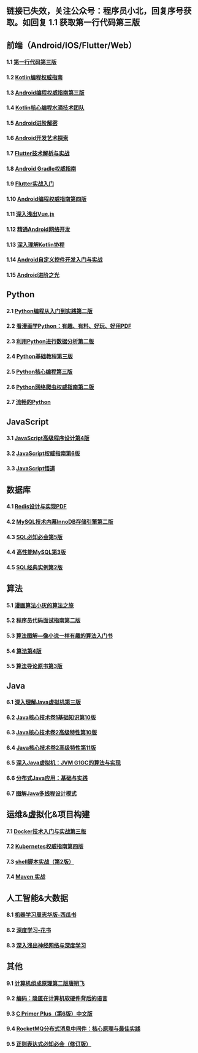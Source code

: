 ## 链接已失效，关注公众号：程序员小北，回复序号获取。如回复 1.1 获取第一行代码第三版

## 前端（Android/IOS/Flutter/Web）
#### 1.1 [第一行代码第三版](http://blogss.cn/article/24)
#### 1.2 [Kotlin编程权威指南](http://blogss.cn/article/31)
#### 1.3 [Android编程权威指南第三版](http://blogss.cn/article/32)
#### 1.4 [Kotlin核心编程水滴技术团队](http://blogss.cn/article/30)
#### 1.5 [Android进阶解密](http://blogss.cn/article/21)
#### 1.6 [Android开发艺术探索](http://blogss.cn/article/16)
#### 1.7 [Flutter技术解析与实战](http://blogss.cn/article/24)
#### 1.8 [Android Gradle权威指南](http://blogss.cn/article/46)
#### 1.9 [Flutter实战入门](http://blogss.cn/article/54)
#### 1.10 [Android编程权威指南第四版](http://blogss.cn/article/58)
#### 1.11 [深入浅出Vue.js](http://blogss.cn/article/59)
#### 1.12 [精通Android网络开发](http://blogss.cn/article/66)
#### 1.13 [深入理解Kotlin协程](http://blogss.cn/article/68)
#### 1.14 [Android自定义控件开发入门与实战](http://blogss.cn/article/70)
#### 1.15 [Android进阶之光](http://blogss.cn/article/71)


## Python
#### 2.1 [Python编程从入门到实践第二版](http://blogss.cn/article/26)
#### 2.2 [看漫画学Python：有趣、有料、好玩、好用PDF](http://blogss.cn/article/28)
#### 2.3 [利用Python进行数据分析第二版](http://blogss.cn/article/33)
#### 2.4 [Python基础教程第三版](http://blogss.cn/article/35)
#### 2.5 [Python核心编程第三版](http://blogss.cn/article/36)
#### 2.6 [Python网络爬虫权威指南第二版]()
#### 2.7 [流畅的Python](http://blogss.cn/article/50)

## JavaScript
#### 3.1 [JavaScript高级程序设计第4版](http://blogss.cn/article/25)
#### 3.2 [JavaScript权威指南第6版](http://blogss.cn/article/29)
#### 3.3 [JavaScript悟道](http://blogss.cn/article/67)

## 数据库
#### 4.1 [Redis设计与实现PDF](http://blogss.cn/article/19)
#### 4.2 [MySQL技术内幕InnoDB存储引擎第二版](http://blogss.cn/article/18)
#### 4.3 [SQL必知必会第5版](http://blogss.cn/article/60)
#### 4.4 [高性能MySQL第3版](http://blogss.cn/article/61)
#### 4.5 [SQL经典实例第2版](http://blogss.cn/article/74)

## 算法
#### 5.1 [漫画算法小灰的算法之旅](http://blogss.cn/article/27)
#### 5.2 [程序员代码面试指南第二版](http://blogss.cn/article/22)
#### 5.3 [算法图解—像小说一样有趣的算法入门书](http://blogss.cn/article/43)
#### 5.4 [算法第4版](http://blogss.cn/article/64)
#### 5.5 [算法导论原书第3版](http://blogss.cn/article/69)

## Java
#### 6.1 [深入理解Java虚拟机第三版](http://blogss.cn/article/34)
#### 6.2 [Java核心技术卷1基础知识第10版](http://blogss.cn/article/51)
#### 6.3 [Java核心技术卷2高级特性第10版](http://blogss.cn/article/52)
#### 6.4 [Java核心技术卷2高级特性第11版](http://blogss.cn/article/63)
#### 6.5 [深入Java虚拟机：JVM G1GC的算法与实现]()
#### 6.6 [分布式Java应用：基础与实践](http://blogss.cn/article/72)
#### 6.7 [图解Java多线程设计模式](http://blogss.cn/article/76)

## 运维&虚拟化&项目构建
#### 7.1 [Docker技术入门与实战第三版](http://blogss.cn/article/39)
#### 7.2 [Kubernetes权威指南第四版](http://blogss.cn/article/40)
#### 7.3 [shell脚本实战（第2版）](http://blogss.cn/article/45)
#### 7.4 [Maven 实战](http://blogss.cn/article/47)

## 人工智能&大数据
#### 8.1 [机器学习周志华版-西瓜书](http://blogss.cn/article/41)
#### 8.2 [深度学习-花书](http://blogss.cn/article/42)
#### 8.3 [深入浅出神经网络与深度学习](http://blogss.cn/article/65)

## 其他
#### 9.1 [计算机组成原理第二版唐朔飞](http://blogss.cn/article/17)
#### 9.2 [编码：隐匿在计算机软硬件背后的语言](http://blogss.cn/article/57)
#### 9.3 [C Primer Plus（第6版）中文版](http://blogss.cn/article/62)
#### 9.4 [RocketMQ分布式消息中间件：核心原理与最佳实践](http://blogss.cn/article/73)
#### 9.5 [正则表达式必知必会（修订版）](http://blogss.cn/article/75)
